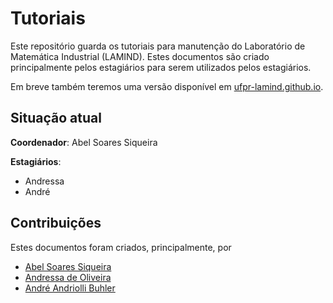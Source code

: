 # Tutoriais

Este repositório guarda os tutoriais para manutenção do
Laboratório de Matemática Industrial (LAMIND).
Estes documentos são criado principalmente pelos estagiários
para serem utilizados pelos estagiários.

Em breve também teremos uma versão disponível em
[ufpr-lamind.github.io](http://ufpr-lamind.github.io).

## Situação atual

**Coordenador**: Abel Soares Siqueira

**Estagiários**:
  - Andressa
  - André

## Contribuições

Estes documentos foram criados, principalmente, por
  - [Abel Soares Siqueira](http://github.com/abelsiqueira)
  - [Andressa de Oliveira](http://github.com/andryolivei)
  - [André Andriolli Buhler](http://github.com/andrebuhler)
